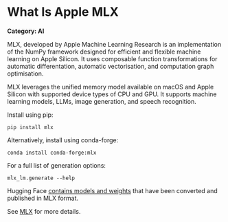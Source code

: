 # What Is Apple MLX

__Category: AI__

MLX, developed by Apple Machine Learning Research is an implementation of the NumPy framework designed for efficient and flexible machine learning on Apple Silicon. It uses composable function transformations for automatic differentation, automatic vectorisation, and computation graph optimisation.

MLX leverages the unified memory model available on macOS and Apple Silicon with supported device types of CPU and GPU. It supports machine learning models, LLMs, image generation, and speech recognition.

Install using pip:

```shell
pip install mlx
```

Alternatively, install using conda-forge:

```shell
conda install conda-forge:mlx
```

For a full list of generation options:

```shell
mlx_lm.generate --help
```

Hugging Face [contains models and weights](https://huggingface.co/models?library=mlx&sort=trending) that have been converted and published in MLX format.

See [MLX](https://opensource.apple.com/projects/mlx) for more details.
